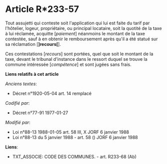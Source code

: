 # Article R*233-57

Tout assujetti qui conteste soit l'application qui lui est faite du tarif par l'hôtelier, logeur, propriétaire, ou principal
locataire, soit la quotité de la taxe à lui réclamée, acquitte [*paiement*] néanmoins le montant de la taxe contestée, sauf à
en obtenir le remboursement après qu'il a été statué sur sa réclamation [**]recours[**].

Ces contestations [*recours*] sont portées, quel que soit le montant de la taxe, devant le tribunal d'instance dans le
ressort duquel se trouve la commune intéressée [*compétence*] et sont jugées sans frais.

**Liens relatifs à cet article**

_Anciens textes_:

  - Décret n°1920-05-04 art. 14 remplacé

_Codifié par_:

  - Décret n°77-91 1977-01-27

_Modifié par_:

  - Loi n°88-13 1988-01-05 art. 58 III, X JORF 6 janvier 1988
  - Loi n°88-13 du 5 janvier 1988 - art. 58 () JORF 6 janvier 1988

**Liens**:

  - TXT_ASSOCIE: CODE DES COMMUNES. - art. R233-68 (Ab)
